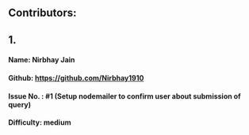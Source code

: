 ## Contributors:

## 1.

#### Name: Nirbhay Jain

#### Github: https://github.com/Nirbhay1910

#### Issue No. : #1 (Setup nodemailer to confirm user about submission of query)

#### Difficulty: medium
